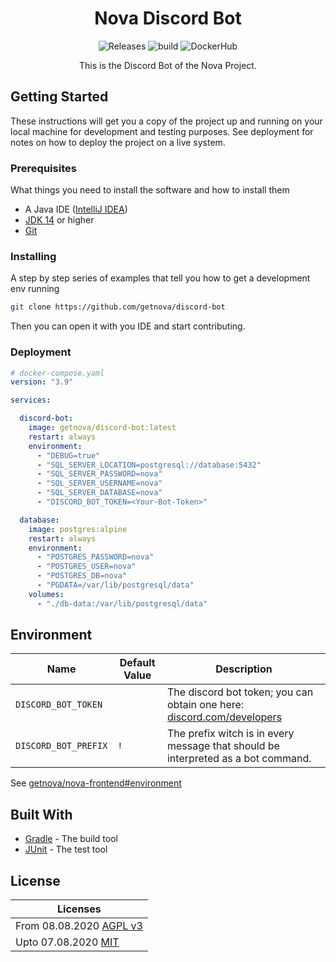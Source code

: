 <h1 align="center">
    Nova Discord Bot
</h1>
<p align="center">
    <a style="text-decoration:none" href="https://github.com/getnova/discord-bot/releases">
        <img alt="Releases" src="https://img.shields.io/github/v/tag/getnova/discord-bot?label=latest%20version&style=flat-square">
    </a>
    <a style="text-decoration:none" href="https://github.com/getnova/discord-bot/actions">
        <img alt="build" src="https://img.shields.io/github/workflow/status/getnova/discord-bot/CI?label=build&style=flat-square">
    </a>
    <a style="text-decoration:none" href="https://hub.docker.com/r/getnova/discord-bot">
        <img alt="DockerHub" src="https://img.shields.io/docker/pulls/getnova/discord-bot?style=flat-square">
    </a>
</p>
<p align="center">
    This is the Discord Bot of the Nova Project.
</p>

## Getting Started

These instructions will get you a copy of the project up and running on your local machine for development and testing
purposes. See deployment for notes on how to deploy the project on a live system.

### Prerequisites

What things you need to install the software and how to install them

* A Java IDE ([IntelliJ IDEA](https://www.jetbrains.com/idea/))
* [JDK 14](https://adoptopenjdk.net/index.html) or higher
* [Git](https://git-scm.com/)

### Installing

A step by step series of examples that tell you how to get a development env running

```sh
git clone https://github.com/getnova/discord-bot
```

Then you can open it with you IDE and start contributing.

### Deployment

```yaml
# docker-compose.yaml
version: "3.9"

services:

  discord-bot:
    image: getnova/discord-bot:latest
    restart: always
    environment:
      - "DEBUG=true"
      - "SQL_SERVER_LOCATION=postgresql://database:5432"
      - "SQL_SERVER_PASSWORD=nova"
      - "SQL_SERVER_USERNAME=nova"
      - "SQL_SERVER_DATABASE=nova"
      - "DISCORD_BOT_TOKEN=<Your-Bot-Token>"

  database:
    image: postgres:alpine
    restart: always
    environment:
      - "POSTGRES_PASSWORD=nova"
      - "POSTGRES_USER=nova"
      - "POSTGRES_DB=nova"
      - "PGDATA=/var/lib/postgresql/data"
    volumes:
      - "./db-data:/var/lib/postgresql/data"
```

## Environment
| Name                 | Default Value | Description                                                                                                 |
|----------------------|---------------|-------------------------------------------------------------------------------------------------------------|
| `DISCORD_BOT_TOKEN`  |               | The discord bot token; you can obtain one here: [discord.com/developers](https://discord.com/developers)    |
| `DISCORD_BOT_PREFIX` | `!`           | The prefix witch is in every message that should be interpreted as a bot command.                           |

See [getnova/nova-frontend#environment](https://github.com/getnova/nova-framework#environment)

## Built With

* [Gradle](https://gradle.org/) - The build tool
* [JUnit](https://junit.org/) - The test tool

## License

| Licenses                                                                                                              |
|-----------------------------------------------------------------------------------------------------------------------|
| From 08.08.2020 [AGPL v3](LICENSE)                                                                                    |
| Upto 07.08.2020 [MIT](https://github.com/getnova/discord-bot/blob/bae6598a095699e1e3ffae7b8d98d8e7c83247cf/LICENSE)   |
